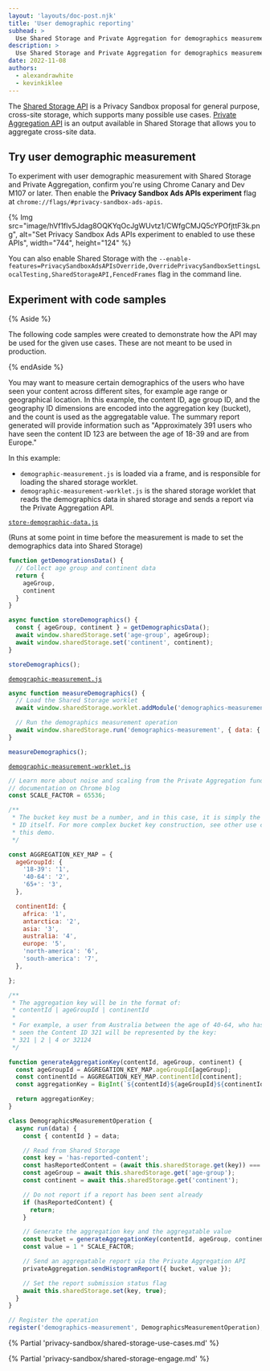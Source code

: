```yaml
---
layout: 'layouts/doc-post.njk'
title: 'User demographic reporting'
subhead: >
  Use Shared Storage and Private Aggregation for demographics measurement
description: >
  Use Shared Storage and Private Aggregation for demographics measurement
date: 2022-11-08
authors:
  - alexandrawhite
  - kevinkiklee
---
```


The [Shared Storage API](/docs/privacy-sandbox/shared-storage/) is a Privacy
Sandbox proposal for general purpose, cross-site storage, which supports many
possible use cases. [Private Aggregation API](/docs/privacy-sandbox/private-aggregation) is an output available in Shared Storage that allows you to aggregate cross-site data. 

## Try user demographic measurement

To experiment with user demographic measurement with Shared Storage and Private Aggregation, confirm you're using Chrome Canary and Dev M107 or later. Then enable the **Privacy Sandbox Ads APIs experiment** flag at `chrome://flags/#privacy-sandbox-ads-apis`.

{% Img
	src="image/hVf1flv5Jdag8OQKYqOcJgWUvtz1/CWfgCMJQ5cYPOfjttF3k.png",
	alt="Set Privacy Sandbox Ads APIs experiment to enabled to use these APIs",
	width="744", height="124"
%}

You can also enable Shared Storage with the `--enable-features=PrivacySandboxAdsAPIsOverride,OverridePrivacySandboxSettingsLocalTesting,SharedStorageAPI,FencedFrames` flag in the command line. 

## Experiment with code samples

{% Aside %}

The following code samples were created to demonstrate how the API may be used
for the given use cases. These are not meant to be used in production.

{% endAside %}

You may want to measure certain demographics of the users who have seen your content across different sites, for example age range or geographical location. In this example, the content ID, age group ID, and the geography ID dimensions are encoded into the aggregation key (bucket), and the count is used as the aggregatable value. The summary report generated will provide information such as "Approximately 391 users who have seen the content ID 123 are between the age of 18-39 and are from Europe."

In this example:
* `demographic-measurement.js` is loaded via a frame, and is responsible for loading the shared storage worklet.
* `demographic-measurement-worklet.js` is the shared storage worklet that reads the demographics data in shared storage and sends a report via the Private Aggregation API.

[`store-demographic-data.js`](https://github.com/GoogleChromeLabs/shared-storage-demo/blob/main/sites/advertiser/private-aggregation/demographics-survey.js)

(Runs at some point in time before the measurement is made to set the demographics data into Shared Storage)

```js
function getDemogrationsData() {
  // Collect age group and continent data
  return {
    ageGroup,
    continent
  }
}

async function storeDemographics() {
  const { ageGroup, continent } = getDemographicsData();
  await window.sharedStorage.set('age-group', ageGroup);
  await window.sharedStorage.set('continent', continent);
}

storeDemographics();
```

[`demographic-measurement.js`](https://github.com/GoogleChromeLabs/shared-storage-demo/blob/main/sites/advertiser/private-aggregation/demographics-measurement.js)

```js
async function measureDemographics() {
  // Load the Shared Storage worklet
  await window.sharedStorage.worklet.addModule('demographics-measurement-worklet.js');

  // Run the demographics measurement operation
  await window.sharedStorage.run('demographics-measurement', { data: { contentId: '123' } });
}

measureDemographics();
```

[`demographic-measurement-worklet.js`](https://github.com/GoogleChromeLabs/shared-storage-demo/blob/main/sites/advertiser/private-aggregation/demographics-measurement-worklet.js)

```js
// Learn more about noise and scaling from the Private Aggregation fundamentals
// documentation on Chrome blog
const SCALE_FACTOR = 65536;

/**
 * The bucket key must be a number, and in this case, it is simply the ad campaign
 * ID itself. For more complex bucket key construction, see other use cases in
 * this demo.
 */

const AGGREGATION_KEY_MAP = {
  ageGroupId: {
    '18-39': '1',
    '40-64': '2',
    '65+': '3',
  },

  continentId: {
    africa: '1',
    antarctica: '2',
    asia: '3',
    australia: '4',
    europe: '5',
    'north-america': '6',
    'south-america': '7',
  },

};

/**
 * The aggregation key will be in the format of:
 * contentId | ageGroupId | continentId
 *
 * For example, a user from Australia between the age of 40-64, who has
 * seen the Content ID 321 will be represented by the key:
 * 321 | 2 | 4 or 32124
 */

function generateAggregationKey(contentId, ageGroup, continent) {
  const ageGroupId = AGGREGATION_KEY_MAP.ageGroupId[ageGroup];
  const continentId = AGGREGATION_KEY_MAP.continentId[continent];
  const aggregationKey = BigInt(`${contentId}${ageGroupId}${continentId}`);

  return aggregationKey;
}

class DemographicsMeasurementOperation {
  async run(data) {
    const { contentId } = data;

    // Read from Shared Storage
    const key = 'has-reported-content';
    const hasReportedContent = (await this.sharedStorage.get(key)) === 'true';
    const ageGroup = await this.sharedStorage.get('age-group');
    const continent = await this.sharedStorage.get('continent');

    // Do not report if a report has been sent already
    if (hasReportedContent) {
      return;
    }

    // Generate the aggregation key and the aggregatable value
    const bucket = generateAggregationKey(contentId, ageGroup, continent);
    const value = 1 * SCALE_FACTOR;

    // Send an aggregatable report via the Private Aggregation API
    privateAggregation.sendHistogramReport({ bucket, value });

    // Set the report submission status flag
    await this.sharedStorage.set(key, true);
  }
}

// Register the operation
register('demographics-measurement', DemographicsMeasurementOperation); \
```

{% Partial 'privacy-sandbox/shared-storage-use-cases.md' %}

{% Partial 'privacy-sandbox/shared-storage-engage.md' %}

